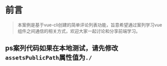 # 前言

> 本案例是基于vue-cli创建的简单评论列表功能，旨意希望通过案列学习vue组件之间通信的相关方式，欢迎大家一起讨论和分享前端学习。

## ps案列代码如果在本地测试，请先修改`assetsPublicPath`属性值为`./`
